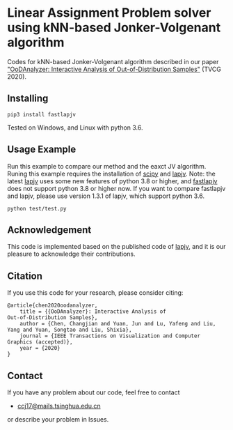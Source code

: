 Linear Assignment Problem solver using kNN-based Jonker-Volgenant algorithm
==================================================================

Codes for kNN-based Jonker-Volgenant algorithm described in our paper ["OoDAnalyzer: Interactive Analysis of
Out-of-Distribution Samples"](https://ieeexplore.ieee.org/document/8994105) (TVCG 2020).

Installing
----------
```
pip3 install fastlapjv
```
Tested on Windows, and Linux with python 3.6.

Usage Example
-----
Run this example to compare our method and the eaxct JV algorithm. Runing this example requires the installation of [scipy](https://www.scipy.org/) and [lapjv](https://github.com/src-d/lapjv).
Note: the latest [lapjv](https://github.com/src-d/lapjv) uses some new features of python 3.8 or higher, and [fastlapjv](https://github.com/thu-vis/fast-lapjv) does not support python 3.8 or higher now. If you want to compare fastlapjv and lapjv, please use version 1.3.1 of lapjv, which support python 3.6.
```
python test/test.py
```

## Acknowledgement
This code is implemented based on the published code of [lapjv](https://github.com/src-d/lapjv), and it is our pleasure to acknowledge their contributions.

## Citation
If you use this code for your research, please consider citing:
```
@article{chen2020oodanalyzer,
    title = {{OoDAnalyzer}: Interactive Analysis of
Out-of-Distribution Samples},
    author = {Chen, Changjian and Yuan, Jun and Lu, Yafeng and Liu, Yang and Yuan, Songtao and Liu, Shixia},
    journal = {IEEE Transactions on Visualization and Computer Graphics (accepted)},
    year = {2020}
}
```

## Contact
If you have any problem about our code, feel free to contact
- ccj17@mails.tsinghua.edu.cn

or describe your problem in Issues.
